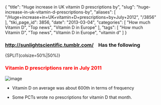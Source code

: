 {
    "title": "Huge increase in UK vitamin D prescriptions by",
    "slug": "huge-increase-in-uk-vitamin-d-prescriptions-by",
    "aliases": [
        "/Huge+increase+in+UK+vitamin+D+prescriptions+by+July+2012",
        "/3856"
    ],
    "tiki_page_id": 3856,
    "date": "2013-03-04",
    "categories": [
        "How much Vitamin D",
        "Top news",
        "Vitamin D in Europe"
    ],
    "tags": [
        "How much Vitamin D",
        "Top news",
        "Vitamin D in Europe",
        "vitamin d"
    ]
}


### http://sunlightscientific.tumblr.com/ &nbsp; &nbsp;Has the following

{SPLIT(colsize=50%|50%)}

### <span style="color:#F00;">Vitamin D prescriptions rare in July 2011</span>

<img src="https://d1bk1kqxc0sym.cloudfront.net/attachments/jpeg/2011.jpg" alt="image">

* Vitamin D on average was about 600th in terms of frequency 

* Some PCTs wrote no prescriptions for vitamin D that month.